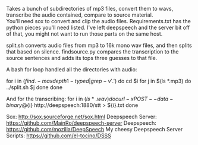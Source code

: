 Takes a bunch of subdirectories of mp3 files, convert them to wavs, transcribe the audio contained, compare to source material.  
You'll need sox to convert and clip the audio files.  Requirements.txt has the python pieces you'll need listed.  I've left deepspeech and the server bit off of that, you might not want to run those parts on the same host. 

split.sh converts audio files from mp3 to 16k mono wav files, and then splits that based on silence.  findsource.py compares the transcription to the source sentences and adds its tops three guesses to that file.  

A bash for loop handled all the directories with audio:

for i in $(find . -maxdepth 1 -type d |grep -v '.'$)
do
cd $i
    for j in $(ls *.mp3)
    do
    ../split.sh $j
    done
done

And for the transcribing:
for i in $(ls *.wav)
do
curl -x POST --data-binary @${i} http://deepspeech:1880/stt > ${i}.txt
done


Sox:
http://sox.sourceforge.net/sox.html
Deepspeech Server:
https://github.com/MainRo/deepspeech-server
Deepspeech:
https://github.com/mozilla/DeepSpeech
My cheesy Deepspeech Server Scripts:
https://github.com/el-tocino/DSSS

